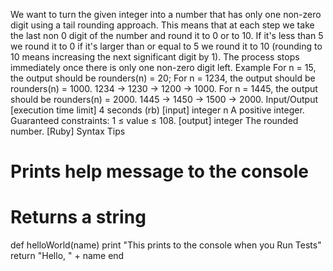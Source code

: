 We want to turn the given integer into a number that has only one non-zero digit using a tail rounding approach. This means that at each step we take the last non 0 digit of the number and round it to 0 or to 10. If it's less than 5 we round it to 0 if it's larger than or equal to 5 we round it to 10 (rounding to 10 means increasing the next significant digit by 1). The process stops immediately once there is only one non-zero digit left.
Example
For n = 15, the output should be
rounders(n) = 20;
For n = 1234, the output should be
rounders(n) = 1000.
1234 -> 1230 -> 1200 -> 1000.
For n = 1445, the output should be
rounders(n) = 2000.
1445 -> 1450 -> 1500 -> 2000.
Input/Output
[execution time limit] 4 seconds (rb)
[input] integer n
A positive integer.
Guaranteed constraints:
1 ≤ value ≤ 108.
[output] integer
The rounded number.
[Ruby] Syntax Tips
# Prints help message to the console
# Returns a string
def helloWorld(name)
    print "This prints to the console when you Run Tests"
    return "Hello, " + name
end

